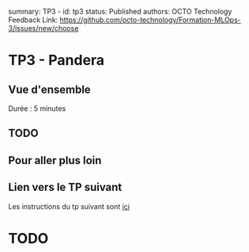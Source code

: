 summary: TP3 - 
id: tp3
status: Published
authors: OCTO Technology
Feedback Link: https://github.com/octo-technology/Formation-MLOps-3/issues/new/choose

# TP3 - Pandera

## Vue d'ensemble

Durée : 5 minutes

## TODO

## Pour aller plus loin


## Lien vers le TP suivant

Les instructions du tp suivant sont [ici](https://octo-technology.github.io/Formation-MLOps-3/tp4#0)

# TODO
